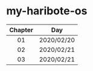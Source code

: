 # my-haribote-os

| Chapter | Day        |
|:-------:|:----------:|
| 01      | 2020/02/20 |
| 02      | 2020/02/21 |
| 03      | 2020/02/21 |

